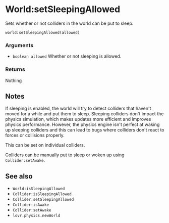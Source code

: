 <!--
category: reference
-->

World:setSleepingAllowed
===

Sets whether or not colliders in the world can be put to sleep.

    world:setSleepingAllowed(allowed)

### Arguments

- `boolean allowed` Whether or not sleeping is allowed.

### Returns

Nothing

Notes
---

If sleeping is enabled, the world will try to detect colliders that haven't moved for a while and
put them to sleep.  Sleeping colliders don't impact the physics simulation, which makes updates more
efficient and improves physics performance.  However, the physics engine isn't perfect at waking up
sleeping colliders and this can lead to bugs where colliders don't react to forces or collisions
properly.

This can be set on individual colliders.

Colliders can be manually put to sleep or woken up using `Collider:setAwake`.

See also
---

- `World:isSleepingAllowed`
- `Collider:isSleepingAllowed`
- `Collider:setSleepingAllowed`
- `Collider:isAwake`
- `Collider:setAwake`
- `lovr.physics.newWorld`

